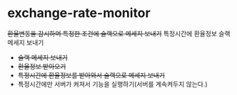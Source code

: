 # exchange-rate-monitor

~~환율변동을 감시하며 특정한 조건에 슬랙으로 메세지 보내기~~
특정시간에 환율정보 슬랙메세지 보내기

- ~~슬랙 메세지 보내기~~
- ~~환율정보 받아오기~~
- ~~특정시간에 환율정보를 받아와서 슬랙으로 메세지 보내기~~
- 특정시간에만 서버가 켜져서 기능을 실행하기(서버를 계속켜두지 않는다.)
